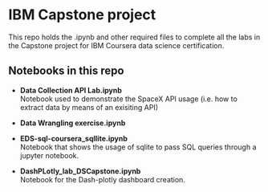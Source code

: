 # IBM Capstone project

This repo holds the .ipynb and other required files to complete all the
labs in the Capstone project for
IBM Coursera data science certification.

## Notebooks in this repo

+ **Data Collection API Lab.ipynb**  
    Notebook used to demonstrate the SpaceX API usage
    (i.e. how to extract data by means of an exisiting API)

+ **Data Wrangling exercise.ipynb**

+ **EDS-sql-coursera_sqllite.ipynb**  
    Notebook that shows the usage of sqlite to pass SQL
    queries through a jupyter notebook.

+ **DashPLotly_lab_DSCapstone.ipynb**  
    Notebook for the Dash-plotly dashboard creation.
